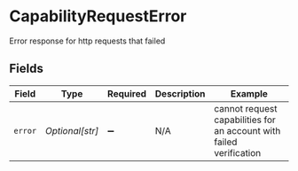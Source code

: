 # CapabilityRequestError

Error response for http requests that failed


## Fields

| Field                                                               | Type                                                                | Required                                                            | Description                                                         | Example                                                             |
| ------------------------------------------------------------------- | ------------------------------------------------------------------- | ------------------------------------------------------------------- | ------------------------------------------------------------------- | ------------------------------------------------------------------- |
| `error`                                                             | *Optional[str]*                                                     | :heavy_minus_sign:                                                  | N/A                                                                 | cannot request capabilities for an account with failed verification |